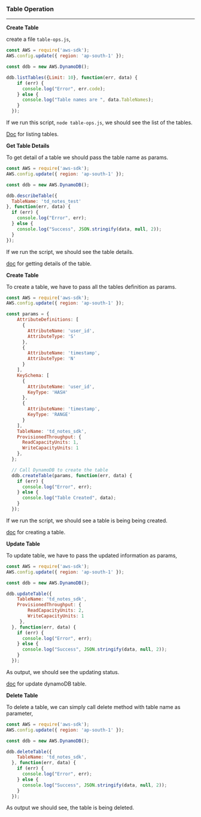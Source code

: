 ### Table Operation

---

**Create Table**

create a file `table-ops.js`,

```js
const AWS = require('aws-sdk');
AWS.config.update({ region: 'ap-south-1' });

const ddb = new AWS.DynamoDB();

ddb.listTables({Limit: 10}, function(err, data) {
    if (err) {
      console.log("Error", err.code);
    } else {
      console.log("Table names are ", data.TableNames);
    }
  });
```

If we run this script, `node table-ops.js`, we should see the list of the tables.

[Doc](https://docs.aws.amazon.com/sdk-for-javascript/v2/developer-guide/dynamodb-examples-using-tables.html) for listing tables.

**Get Table Details**

To get detail of a table we should pass the table name as params.

```js
const AWS = require('aws-sdk');
AWS.config.update({ region: 'ap-south-1' });

const ddb = new AWS.DynamoDB();

ddb.describeTable({
  TableName: 'td_notes_test'
}, function(err, data) {
  if (err) {
    console.log("Error", err);
  } else {
    console.log("Success", JSON.stringify(data, null, 2));
  }
});
```

If we run the script, we should see the table details.

[doc](https://docs.aws.amazon.com/sdk-for-javascript/v2/developer-guide/dynamodb-examples-using-tables.html) for getting details of the table.

**Create Table**

To create a table, we have to pass all the tables definition as params.

```js
const AWS = require('aws-sdk');
AWS.config.update({ region: 'ap-south-1' });

const params = {
    AttributeDefinitions: [
      {
        AttributeName: 'user_id',
        AttributeType: 'S'
      },
      {
        AttributeName: 'timestamp',
        AttributeType: 'N'
      }
    ],
    KeySchema: [
      {
        AttributeName: 'user_id',
        KeyType: 'HASH'
      },
      {
        AttributeName: 'timestamp',
        KeyType: 'RANGE'
      }
    ],
    TableName: 'td_notes_sdk',
    ProvisionedThroughput: {
      ReadCapacityUnits: 1,
      WriteCapacityUnits: 1
    },
  };

  // Call DynamoDB to create the table
  ddb.createTable(params, function(err, data) {
    if (err) {
      console.log("Error", err);
    } else {
      console.log("Table Created", data);
    }
  });
```

If we run the script, we should see a table is being being created.

[doc](https://docs.aws.amazon.com/sdk-for-javascript/v2/developer-guide/dynamodb-examples-using-tables.html) for creating a table.

**Update Table**

To update table, we have to pass the updated information as params,

```js
const AWS = require('aws-sdk');
AWS.config.update({ region: 'ap-south-1' });

const ddb = new AWS.DynamoDB();

ddb.updateTable({
    TableName: 'td_notes_sdk',
    ProvisionedThroughput: {
        ReadCapacityUnits: 2,
        WriteCapacityUnits: 1
     },
  }, function(err, data) {
    if (err) {
      console.log("Error", err);
    } else {
      console.log("Success", JSON.stringify(data, null, 2));
    }
  });
```

As output, we should see the updating status.


[doc](https://docs.aws.amazon.com/AWSJavaScriptSDK/latest/AWS/DynamoDB.html#updateTable-property) for update dynamoDB table.

**Delete Table**

To delete a table, we can simply call delete method with table name as parameter,

```js
const AWS = require('aws-sdk');
AWS.config.update({ region: 'ap-south-1' });

const ddb = new AWS.DynamoDB();

ddb.deleteTable({
    TableName: 'td_notes_sdk',
  }, function(err, data) {
    if (err) {
      console.log("Error", err);
    } else {
      console.log("Success", JSON.stringify(data, null, 2));
    }
  });
```

As output we should see, the table is being deleted.